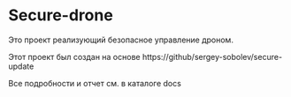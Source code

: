 # Secure-drone

Это проект реализующий безопасное управление дроном.

Этот проект был создан на основе https://github/sergey-sobolev/secure-update

Все подробности и отчет см. в каталоге docs